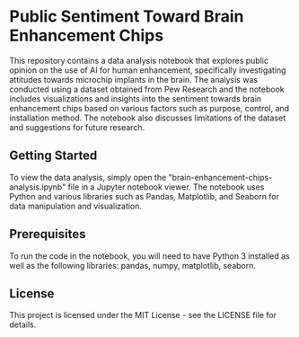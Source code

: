 # Public Sentiment Toward Brain Enhancement Chips
This repository contains a data analysis notebook that explores public opinion on the use of AI for human enhancement, specifically investigating attitudes towards microchip implants in the brain. The analysis was conducted using a dataset obtained from Pew Research and the notebook includes visualizations and insights into the sentiment towards brain enhancement chips based on various factors such as purpose, control, and installation method. The notebook also discusses limitations of the dataset and suggestions for future research.

## Getting Started
To view the data analysis, simply open the "brain-enhancement-chips-analysis.ipynb" file in a Jupyter notebook viewer. The notebook uses Python and various libraries such as Pandas, Matplotlib, and Seaborn for data manipulation and visualization.

## Prerequisites
To run the code in the notebook, you will need to have Python 3 installed as well as the following libraries: pandas, numpy, matplotlib, seaborn.

## License
This project is licensed under the MIT License - see the LICENSE file for details.
